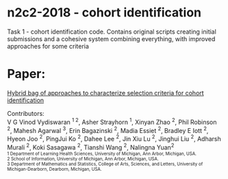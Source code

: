 # n2c2-2018 - cohort identification
Task 1 - cohort identification code.  Contains original scripts creating initial submissions and a cohesive system combining everything, with improved approaches for some criteria

# Paper:
[Hybrid bag of approaches to characterize selection criteria for cohort identification](https://pubmed.ncbi.nlm.nih.gov/31197354/)

Contributors: \
V G Vinod Vydiswaran <sup>1 2</sup>, Asher Strayhorn <sup>1</sup>, Xinyan Zhao <sup>2</sup>, Phil Robinson <sup>2</sup>, Mahesh Agarwal <sup>3</sup>, Erin Bagazinski <sup>2</sup>, Madia Essiet <sup>2</sup>, Bradley E Iott <sup>2</sup>, Hyeon Joo <sup>2</sup>, PingJui Ko <sup>2</sup>, Dahee Lee <sup>2</sup>, Jin Xiu Lu <sup>2</sup>, Jinghui Liu <sup>2</sup>, Adharsh Murali <sup>2</sup>, Koki Sasagawa <sup>2</sup>, Tianshi Wang <sup>2</sup>, Nalingna Yuan<sup>2</sup>\
<font size=0.5>1 Department of Learning Health Sciences, University of Michigan, Ann Arbor, Michigan, USA.\
2 School of Information, University of Michigan, Ann Arbor, Michigan, USA.\
3 Department of Mathematics and Statistics, College of Arts, Sciences, and Letters, University of Michigan-Dearborn, Dearborn, Michigan, USA.</font>
